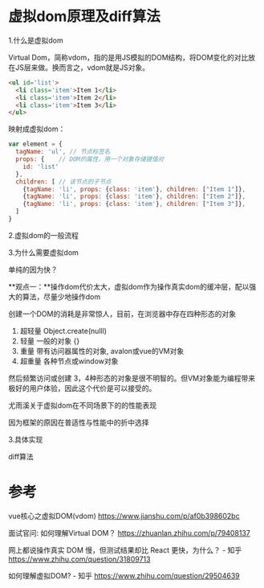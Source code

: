 # 虚拟dom原理及diff算法

1.什么是虚拟dom

Virtual Dom，简称vdom，指的是用JS模拟的DOM结构，将DOM变化的对比放在JS层来做。换而言之，vdom就是JS对象。 

```html
<ul id='list'>
  <li class='item'>Item 1</li>
  <li class='item'>Item 2</li>
  <li class='item'>Item 3</li>
</ul>
```

映射成虚拟dom：

```js
var element = {
  tagName: 'ul', // 节点标签名
  props: {    // DOM的属性，用一个对象存储键值对
    id: 'list'
  },
  children: [ // 该节点的子节点
    {tagName: 'li', props: {class: 'item'}, children: ["Item 1"]},
    {tagName: 'li', props: {class: 'item'}, children: ["Item 2"]},
    {tagName: 'li', props: {class: 'item'}, children: ["Item 3"]},
  ]
}
```

2.虚拟dom的一般流程



3.为什么需要虚拟dom

单纯的因为快？

**观点一：**操作dom代价太大，虚拟dom作为操作真实dom的缓冲层，配以强大的算法，尽量少地操作dom

创建一个DOM的消耗是非常惊人，目前，在浏览器中存在四种形态的对象

1. 超轻量 Object.create(nulll)
2. 轻量   一般的对象 {}
3. 重量    带有访问器属性的对象, avalon或vue的VM对象
4. 超重量 各种节点或window对象

然后频繁访问或创建 3，4种形态的对象是很不明智的。但VM对象能为编程带来极好的用户体验，因此这个代价是可以接受的。

尤雨溪关于虚拟dom在不同场景下的的性能表现

因为框架的原因在普适性与性能中的折中选择

3.具体实现

diff算法





# 参考

vue核心之虚拟DOM(vdom) https://www.jianshu.com/p/af0b398602bc 

面试官问: 如何理解Virtual DOM？ https://zhuanlan.zhihu.com/p/79408137 

 网上都说操作真实 DOM 慢，但测试结果却比 React 更快，为什么？ - 知乎 https://www.zhihu.com/question/31809713 

 如何理解虚拟DOM? - 知乎 https://www.zhihu.com/question/29504639 

